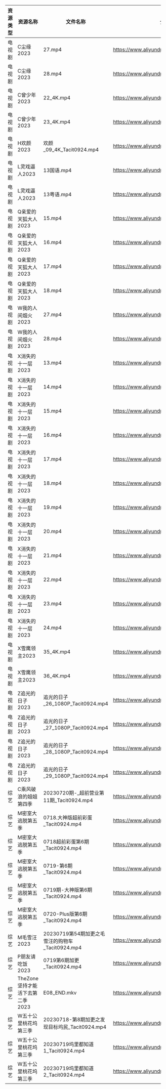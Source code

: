 | 资源类型 | 资源名称                  | 文件名称                                 | 分享链接                                      | 更新时间       |
| ---- | --------------------- | ------------------------------------ | ----------------------------------------- | ---------- |
| 电视剧  | C尘缘2023               | 27.mp4                               | https://www.aliyundrive.com/s/yWHajFwVrtP | 2023-07-20 |
| 电视剧  | C尘缘2023               | 28.mp4                               | https://www.aliyundrive.com/s/yWHajFwVrtP | 2023-07-20 |
| 电视剧  | C曾少年2023              | 22_4K.mp4                            | https://www.aliyundrive.com/s/FUrABu9z5Bh | 2023-07-20 |
| 电视剧  | C曾少年2023              | 23_4K.mp4                            | https://www.aliyundrive.com/s/FUrABu9z5Bh | 2023-07-20 |
| 电视剧  | H欢颜2023               | 欢颜_09_4K_Tacit0924.mp4               | https://www.aliyundrive.com/s/q4i9PYZAts6 | 2023-07-20 |
| 电视剧  | L灵戏逼人2023             | 13国语.mp4                             | https://www.aliyundrive.com/s/5UduQoDNUX4 | 2023-07-20 |
| 电视剧  | L灵戏逼人2023             | 13粤语.mp4                             | https://www.aliyundrive.com/s/5UduQoDNUX4 | 2023-07-20 |
| 电视剧  | Q亲爱的天狐大人2023          | 15.mp4                               | https://www.aliyundrive.com/s/hEZjVJkT5bQ | 2023-07-20 |
| 电视剧  | Q亲爱的天狐大人2023          | 16.mp4                               | https://www.aliyundrive.com/s/hEZjVJkT5bQ | 2023-07-20 |
| 电视剧  | Q亲爱的天狐大人2023          | 17.mp4                               | https://www.aliyundrive.com/s/hEZjVJkT5bQ | 2023-07-20 |
| 电视剧  | Q亲爱的天狐大人2023          | 18.mp4                               | https://www.aliyundrive.com/s/hEZjVJkT5bQ | 2023-07-20 |
| 电视剧  | W我的人间烟火2023           | 27.mp4                               | https://www.aliyundrive.com/s/MrDX7S2H7Wa | 2023-07-20 |
| 电视剧  | W我的人间烟火2023           | 28.mp4                               | https://www.aliyundrive.com/s/MrDX7S2H7Wa | 2023-07-20 |
| 电视剧  | X消失的十一层2023           | 13.mp4                               | https://www.aliyundrive.com/s/DJMWyFwWQvC | 2023-07-20 |
| 电视剧  | X消失的十一层2023           | 14.mp4                               | https://www.aliyundrive.com/s/DJMWyFwWQvC | 2023-07-20 |
| 电视剧  | X消失的十一层2023           | 15.mp4                               | https://www.aliyundrive.com/s/DJMWyFwWQvC | 2023-07-20 |
| 电视剧  | X消失的十一层2023           | 16.mp4                               | https://www.aliyundrive.com/s/DJMWyFwWQvC | 2023-07-20 |
| 电视剧  | X消失的十一层2023           | 17.mp4                               | https://www.aliyundrive.com/s/DJMWyFwWQvC | 2023-07-20 |
| 电视剧  | X消失的十一层2023           | 18.mp4                               | https://www.aliyundrive.com/s/DJMWyFwWQvC | 2023-07-20 |
| 电视剧  | X消失的十一层2023           | 19.mp4                               | https://www.aliyundrive.com/s/DJMWyFwWQvC | 2023-07-20 |
| 电视剧  | X消失的十一层2023           | 20.mp4                               | https://www.aliyundrive.com/s/DJMWyFwWQvC | 2023-07-20 |
| 电视剧  | X消失的十一层2023           | 21.mp4                               | https://www.aliyundrive.com/s/DJMWyFwWQvC | 2023-07-20 |
| 电视剧  | X消失的十一层2023           | 22.mp4                               | https://www.aliyundrive.com/s/DJMWyFwWQvC | 2023-07-20 |
| 电视剧  | X消失的十一层2023           | 23.mp4                               | https://www.aliyundrive.com/s/DJMWyFwWQvC | 2023-07-20 |
| 电视剧  | X消失的十一层2023           | 24.mp4                               | https://www.aliyundrive.com/s/DJMWyFwWQvC | 2023-07-20 |
| 电视剧  | X雪鹰领主2023             | 35_4K.mp4                            | https://www.aliyundrive.com/s/vTM6qMrcb6D | 2023-07-20 |
| 电视剧  | X雪鹰领主2023             | 36_4K.mp4                            | https://www.aliyundrive.com/s/vTM6qMrcb6D | 2023-07-20 |
| 电视剧  | Z追光的日子2023            | 追光的日子_26_1080P_Tacit0924.mp4         | https://www.aliyundrive.com/s/zzZYqa4urr9 | 2023-07-20 |
| 电视剧  | Z追光的日子2023            | 追光的日子_27_1080P_Tacit0924.mp4         | https://www.aliyundrive.com/s/zzZYqa4urr9 | 2023-07-20 |
| 电视剧  | Z追光的日子2023            | 追光的日子_28_1080P_Tacit0924.mp4         | https://www.aliyundrive.com/s/zzZYqa4urr9 | 2023-07-20 |
| 电视剧  | Z追光的日子2023            | 追光的日子_29_1080P_Tacit0924.mp4         | https://www.aliyundrive.com/s/zzZYqa4urr9 | 2023-07-20 |
| 综艺   | C乘风破浪的姐姐第四季           | 20230720期-_超前营业第11期_Tacit0924.mp4    | https://www.aliyundrive.com/s/PtzrForHMqQ | 2023-07-20 |
| 综艺   | M密室大逃脱第五季             | 0718.大神版超前彩蛋_Tacit0924.mp4           | https://www.aliyundrive.com/s/KFCWQFSRon1 | 2023-07-20 |
| 综艺   | M密室大逃脱第五季             | 0718超前彩蛋第6期_Tacit0924.mp4            | https://www.aliyundrive.com/s/KFCWQFSRon1 | 2023-07-20 |
| 综艺   | M密室大逃脱第五季             | 0719-第6期_Tacit0924.mp4               | https://www.aliyundrive.com/s/KFCWQFSRon1 | 2023-07-20 |
| 综艺   | M密室大逃脱第五季             | 0719期-大神版第6期_Tacit0924.mp4           | https://www.aliyundrive.com/s/KFCWQFSRon1 | 2023-07-20 |
| 综艺   | M密室大逃脱第五季             | 0720-Plus版第6期_Tacit0924.mp4          | https://www.aliyundrive.com/s/KFCWQFSRon1 | 2023-07-20 |
| 综艺   | M毛雪汪2023              | 20230719第54期加更之毛雪汪的购物车_Tacit0924.mp4 | https://www.aliyundrive.com/s/asPqfgPRqAg | 2023-07-20 |
| 综艺   | P朋友请吃饭2023            | 0719第6期加更_Tacit0924.mp4              | https://www.aliyundrive.com/s/A2Z3HKrT65s | 2023-07-20 |
| 综艺   | TheZone坚持才能活下去第二季2023 | E08_END.mkv                          | https://www.aliyundrive.com/s/hCogoJdLT6r | 2023-07-20 |
| 综艺   | W五十公里桃花坞第三季           | 20230718-第8期加更之发现目标坞民_Tacit0924.mp4  | https://www.aliyundrive.com/s/UM8vBhV25fT | 2023-07-20 |
| 综艺   | W五十公里桃花坞第三季           | 20230719坞里都知道1_Tacit0924.mp4         | https://www.aliyundrive.com/s/UM8vBhV25fT | 2023-07-20 |
| 综艺   | W五十公里桃花坞第三季           | 20230719坞里都知道2_Tacit0924.mp4         | https://www.aliyundrive.com/s/UM8vBhV25fT | 2023-07-20 |
